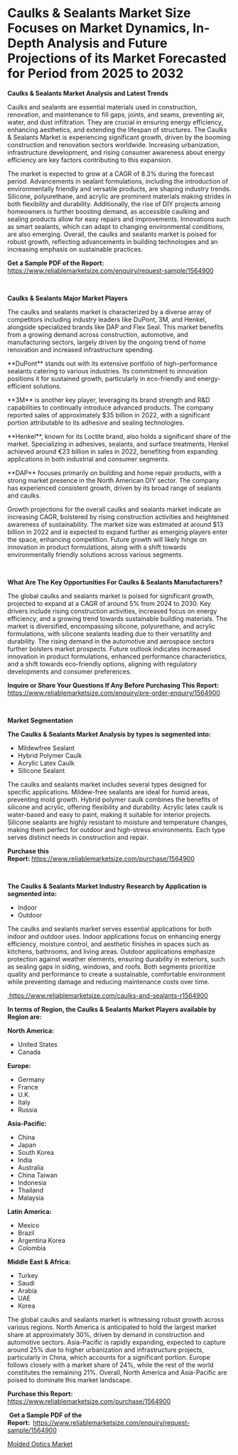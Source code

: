 <p><h1>Caulks & Sealants Market Size Focuses on Market Dynamics, In-Depth Analysis and Future Projections of its Market Forecasted for Period from 2025 to 2032</h1></p><p><strong>Caulks & Sealants Market Analysis and Latest Trends</strong></p>
<p><p>Caulks and sealants are essential materials used in construction, renovation, and maintenance to fill gaps, joints, and seams, preventing air, water, and dust infiltration. They are crucial in ensuring energy efficiency, enhancing aesthetics, and extending the lifespan of structures. The Caulks & Sealants Market is experiencing significant growth, driven by the booming construction and renovation sectors worldwide. Increasing urbanization, infrastructure development, and rising consumer awareness about energy efficiency are key factors contributing to this expansion.</p><p>The market is expected to grow at a CAGR of 8.3% during the forecast period. Advancements in sealant formulations, including the introduction of environmentally friendly and versatile products, are shaping industry trends. Silicone, polyurethane, and acrylic are prominent materials making strides in both flexibility and durability. Additionally, the rise of DIY projects among homeowners is further boosting demand, as accessible caulking and sealing products allow for easy repairs and improvements. Innovations such as smart sealants, which can adapt to changing environmental conditions, are also emerging. Overall, the caulks and sealants market is poised for robust growth, reflecting advancements in building technologies and an increasing emphasis on sustainable practices.</p></p>
<p><strong>Get a Sample PDF of the Report:&nbsp;</strong> <a href="https://www.reliablemarketsize.com/enquiry/request-sample/1564900?utm_campaign=3365&utm_medium=2&utm_source=Github&utm_content=ia&utm_term=02042025&utm_id=caulks-sealants">https://www.reliablemarketsize.com/enquiry/request-sample/1564900</a></p>
<p>&nbsp;</p>
<p><strong>Caulks & Sealants Major Market Players</strong></p>
<p><p>The caulks and sealants market is characterized by a diverse array of competitors including industry leaders like DuPont, 3M, and Henkel, alongside specialized brands like DAP and Flex Seal. This market benefits from a growing demand across construction, automotive, and manufacturing sectors, largely driven by the ongoing trend of home renovation and increased infrastructure spending.</p><p>**DuPont** stands out with its extensive portfolio of high-performance sealants catering to various industries. Its commitment to innovation positions it for sustained growth, particularly in eco-friendly and energy-efficient solutions.</p><p>**3M** is another key player, leveraging its brand strength and R&D capabilities to continually introduce advanced products. The company reported sales of approximately $35 billion in 2022, with a significant portion attributable to its adhesive and sealing technologies.</p><p>**Henkel**, known for its Loctite brand, also holds a significant share of the market. Specializing in adhesives, sealants, and surface treatments, Henkel achieved around €23 billion in sales in 2022, benefiting from expanding applications in both industrial and consumer segments.</p><p>**DAP** focuses primarily on building and home repair products, with a strong market presence in the North American DIY sector. The company has experienced consistent growth, driven by its broad range of sealants and caulks.</p><p>Growth projections for the overall caulks and sealants market indicate an increasing CAGR, bolstered by rising construction activities and heightened awareness of sustainability. The market size was estimated at around $13 billion in 2022 and is expected to expand further as emerging players enter the space, enhancing competition. Future growth will likely hinge on innovation in product formulations, along with a shift towards environmentally friendly solutions across various segments.</p></p>
<p>&nbsp;</p>
<p><strong>What Are The Key Opportunities For Caulks & Sealants Manufacturers?</strong></p>
<p><p>The global caulks and sealants market is poised for significant growth, projected to expand at a CAGR of around 5% from 2024 to 2030. Key drivers include rising construction activities, increased focus on energy efficiency, and a growing trend towards sustainable building materials. The market is diversified, encompassing silicone, polyurethane, and acrylic formulations, with silicone sealants leading due to their versatility and durability. The rising demand in the automotive and aerospace sectors further bolsters market prospects. Future outlook indicates increased innovation in product formulations, enhanced performance characteristics, and a shift towards eco-friendly options, aligning with regulatory developments and consumer preferences.</p></p>
<p><strong>Inquire or Share Your Questions If Any Before Purchasing This Report:</strong> <a href="https://www.reliablemarketsize.com/enquiry/pre-order-enquiry/1564900?utm_campaign=3365&utm_medium=2&utm_source=Github&utm_content=ia&utm_term=02042025&utm_id=caulks-sealants">https://www.reliablemarketsize.com/enquiry/pre-order-enquiry/1564900</a></p>
<p>&nbsp;</p>
<p><strong>Market Segmentation</strong></p>
<p><strong>The Caulks & Sealants Market Analysis by types is segmented into:</strong></p>
<p><ul><li>Mildewfree Sealant</li><li>Hybrid Polymer Caulk</li><li>Acrylic Latex Caulk</li><li>Silicone Sealant</li></ul></p>
<p><p>The caulks and sealants market includes several types designed for specific applications. Mildew-free sealants are ideal for humid areas, preventing mold growth. Hybrid polymer caulk combines the benefits of silicone and acrylic, offering flexibility and durability. Acrylic latex caulk is water-based and easy to paint, making it suitable for interior projects. Silicone sealants are highly resistant to moisture and temperature changes, making them perfect for outdoor and high-stress environments. Each type serves distinct needs in construction and repair.</p></p>
<p><strong>Purchase this Report:&nbsp;</strong><a href="https://www.reliablemarketsize.com/purchase/1564900?utm_campaign=3365&utm_medium=2&utm_source=Github&utm_content=ia&utm_term=02042025&utm_id=caulks-sealants">https://www.reliablemarketsize.com/purchase/1564900</a></p>
<p>&nbsp;</p>
<p><strong>The Caulks & Sealants Market Industry Research by Application is segmented into:</strong></p>
<p><ul><li>Indoor</li><li>Outdoor</li></ul></p>
<p><p>The caulks and sealants market serves essential applications for both indoor and outdoor uses. Indoor applications focus on enhancing energy efficiency, moisture control, and aesthetic finishes in spaces such as kitchens, bathrooms, and living areas. Outdoor applications emphasize protection against weather elements, ensuring durability in exteriors, such as sealing gaps in siding, windows, and roofs. Both segments prioritize quality and performance to create a sustainable, comfortable environment while preventing damage and reducing maintenance costs over time.</p></p>
<p><a href="https://www.reliablemarketsize.com/caulks-and-sealants-r1564900?utm_campaign=3365&utm_medium=2&utm_source=Github&utm_content=ia&utm_term=02042025&utm_id=caulks-sealants">&nbsp;https://www.reliablemarketsize.com/caulks-and-sealants-r1564900</a></p>
<p><strong>In terms of Region, the Caulks & Sealants Market Players available by Region are:</strong></p>
<p>
    <p> <strong> North America: </strong>
        <ul>
            <li>United States</li>
            <li>Canada</li>
        </ul>
        </p> 
    <p> <strong> Europe: </strong>
        <ul>
            <li>Germany</li>
            <li>France</li>
            <li>U.K.</li>
            <li>Italy</li>
            <li>Russia</li>
        </ul>
        </p> 
    <p> <strong> Asia-Pacific: </strong>
        <ul>
            <li>China</li>
            <li>Japan</li>
            <li>South Korea</li>
            <li>India</li>
            <li>Australia</li>
            <li>China Taiwan</li>
            <li>Indonesia</li>
            <li>Thailand</li>
            <li>Malaysia</li>
        </ul>
        </p> 
    <p> <strong> Latin America: </strong>
        <ul>
            <li>Mexico</li>
            <li>Brazil</li>
            <li>Argentina Korea</li>
            <li>Colombia</li>
        </ul>
        </p> 
    <p> <strong> Middle East & Africa: </strong>
        <ul>
            <li>Turkey</li>
            <li>Saudi</li>
            <li>Arabia</li>
            <li>UAE</li>
            <li>Korea</li>
        </ul>
    </p>
    </p>
<p><p>The global caulks and sealants market is witnessing robust growth across various regions. North America is anticipated to hold the largest market share at approximately 30%, driven by demand in construction and automotive sectors. Asia-Pacific is rapidly expanding, expected to capture around 25% due to higher urbanization and infrastructure projects, particularly in China, which accounts for a significant portion. Europe follows closely with a market share of 24%, while the rest of the world constitutes the remaining 21%. Overall, North America and Asia-Pacific are poised to dominate this market landscape.</p></p>
<p><strong>Purchase this Report: </strong><a href="https://www.reliablemarketsize.com/purchase/1564900?utm_campaign=3365&utm_medium=2&utm_source=Github&utm_content=ia&utm_term=02042025&utm_id=caulks-sealants">https://www.reliablemarketsize.com/purchase/1564900</a></p>
<p>&nbsp;<strong>Get a Sample PDF of the Report:&nbsp;&nbsp;</strong><a href="https://www.reliablemarketsize.com/enquiry/request-sample/1564900?utm_campaign=3365&utm_medium=2&utm_source=Github&utm_content=ia&utm_term=02042025&utm_id=caulks-sealants">https://www.reliablemarketsize.com/enquiry/request-sample/1564900</a></p>
<p><strong></strong></p>
<p><p><a href="https://github.com/fraryatena85/Market-Research-Report-List-1/blob/main/molded-optics-market.md?utm_campaign=3365&utm_medium=2&utm_source=Github&utm_content=ia&utm_term=02042025&utm_id=caulks-sealants">Molded Optics Market</a></p></p>